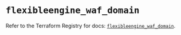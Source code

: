 # `flexibleengine_waf_domain`

Refer to the Terraform Registry for docs: [`flexibleengine_waf_domain`](https://registry.terraform.io/providers/flexibleenginecloud/flexibleengine/1.46.0/docs/resources/waf_domain).
